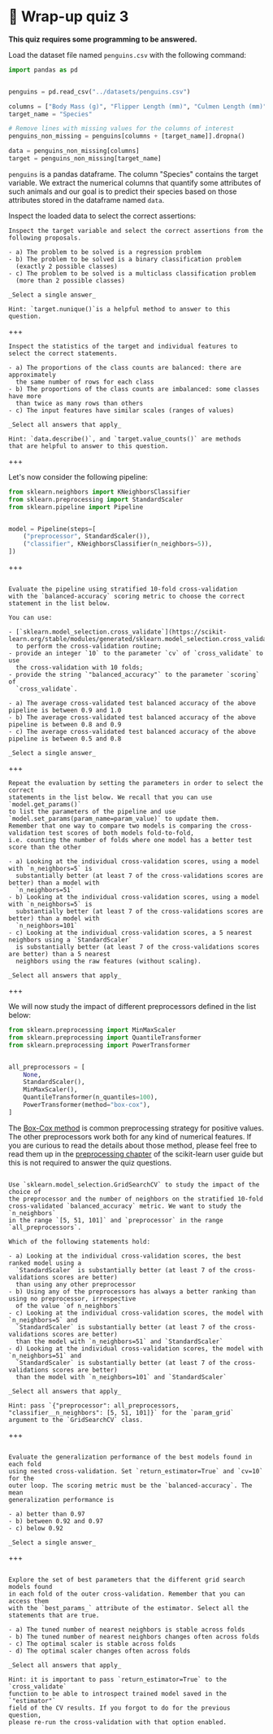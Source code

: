 # 🏁 Wrap-up quiz 3

**This quiz requires some programming to be answered.**

Load the dataset file named `penguins.csv` with the following command:

```python
import pandas as pd


penguins = pd.read_csv("../datasets/penguins.csv")

columns = ["Body Mass (g)", "Flipper Length (mm)", "Culmen Length (mm)"]
target_name = "Species"

# Remove lines with missing values for the columns of interest
penguins_non_missing = penguins[columns + [target_name]].dropna()

data = penguins_non_missing[columns]
target = penguins_non_missing[target_name]
```

`penguins` is a pandas dataframe. The column "Species" contains the target
variable. We extract the numerical columns that quantify some attributes of such
animals and our goal is to predict their species based on those attributes
stored in the dataframe named `data`.

Inspect the loaded data to select the correct assertions:

```{admonition} Question
Inspect the target variable and select the correct assertions from the
following proposals.

- a) The problem to be solved is a regression problem
- b) The problem to be solved is a binary classification problem
  (exactly 2 possible classes)
- c) The problem to be solved is a multiclass classification problem
  (more than 2 possible classes)

_Select a single answer_

Hint: `target.nunique()`is a helpful method to answer to this question.
```

+++

```{admonition} Question
Inspect the statistics of the target and individual features to
select the correct statements.

- a) The proportions of the class counts are balanced: there are approximately
  the same number of rows for each class
- b) The proportions of the class counts are imbalanced: some classes have more
  than twice as many rows than others
- c) The input features have similar scales (ranges of values)

_Select all answers that apply_

Hint: `data.describe()`, and `target.value_counts()` are methods
that are helpful to answer to this question.
```

+++

Let's now consider the following pipeline:

```python
from sklearn.neighbors import KNeighborsClassifier
from sklearn.preprocessing import StandardScaler
from sklearn.pipeline import Pipeline


model = Pipeline(steps=[
    ("preprocessor", StandardScaler()),
    ("classifier", KNeighborsClassifier(n_neighbors=5)),
])
```

+++

```{admonition} Question

Evaluate the pipeline using stratified 10-fold cross-validation
with the `balanced-accuracy` scoring metric to choose the correct
statement in the list below.

You can use:

- [`sklearn.model_selection.cross_validate`](https://scikit-learn.org/stable/modules/generated/sklearn.model_selection.cross_validate.html)
  to perform the cross-validation routine;
- provide an integer `10` to the parameter `cv` of `cross_validate` to use
  the cross-validation with 10 folds;
- provide the string `"balanced_accuracy"` to the parameter `scoring` of
  `cross_validate`.

- a) The average cross-validated test balanced accuracy of the above pipeline is between 0.9 and 1.0
- b) The average cross-validated test balanced accuracy of the above pipeline is between 0.8 and 0.9
- c) The average cross-validated test balanced accuracy of the above pipeline is between 0.5 and 0.8

_Select a single answer_
```

+++

```{admonition} Question
Repeat the evaluation by setting the parameters in order to select the correct
statements in the list below. We recall that you can use `model.get_params()`
to list the parameters of the pipeline and use
`model.set_params(param_name=param_value)` to update them.
Remember that one way to compare two models is comparing the cross-validation test scores of both models fold-to-fold,
i.e. counting the number of folds where one model has a better test score than the other

- a) Looking at the individual cross-validation scores, using a model with `n_neighbors=5` is
  substantially better (at least 7 of the cross-validations scores are better) than a model with
  `n_neighbors=51`
- b) Looking at the individual cross-validation scores, using a model with `n_neighbors=5` is
  substantially better (at least 7 of the cross-validations scores are better) than a model with
  `n_neighbors=101`
- c) Looking at the individual cross-validation scores, a 5 nearest neighbors using a `StandardScaler`
  is substantially better (at least 7 of the cross-validations scores are better) than a 5 nearest
  neighbors using the raw features (without scaling).

_Select all answers that apply_
```

+++

We will now study the impact of different preprocessors defined in the list below:

```python
from sklearn.preprocessing import MinMaxScaler
from sklearn.preprocessing import QuantileTransformer
from sklearn.preprocessing import PowerTransformer


all_preprocessors = [
    None,
    StandardScaler(),
    MinMaxScaler(),
    QuantileTransformer(n_quantiles=100),
    PowerTransformer(method="box-cox"),
]
```

The [Box-Cox
method](https://en.wikipedia.org/wiki/Power_transform#Box%E2%80%93Cox_transformation)
is common preprocessing strategy for positive values. The other preprocessors
work both for any kind of numerical features. If you are curious to read the
details about those method, please feel free to read them up in the
[preprocessing
chapter](https://scikit-learn.org/stable/modules/preprocessing.html) of the
scikit-learn user guide but this is not required to answer the quiz questions.

```{admonition} Question

Use `sklearn.model_selection.GridSearchCV` to study the impact of the choice of
the preprocessor and the number of neighbors on the stratified 10-fold
cross-validated `balanced_accuracy` metric. We want to study the `n_neighbors`
in the range `[5, 51, 101]` and `preprocessor` in the range
`all_preprocessors`.

Which of the following statements hold:

- a) Looking at the individual cross-validation scores, the best ranked model using a
  `StandardScaler` is substantially better (at least 7 of the cross-validations scores are better)
  than using any other preprocessor
- b) Using any of the preprocessors has always a better ranking than using no preprocessor, irrespective
  of the value `of n_neighbors`
- c) Looking at the individual cross-validation scores, the model with `n_neighbors=5` and
  `StandardScaler` is substantially better (at least 7 of the cross-validations scores are better)
  than the model with `n_neighbors=51` and `StandardScaler`
- d) Looking at the individual cross-validation scores, the model with `n_neighbors=51` and
  `StandardScaler` is substantially better (at least 7 of the cross-validations scores are better)
  than the model with `n_neighbors=101` and `StandardScaler`

_Select all answers that apply_

Hint: pass `{"preprocessor": all_preprocessors, "classifier__n_neighbors": [5, 51, 101]}` for the `param_grid` argument to the `GridSearchCV` class.
```

+++

```{admonition} Question

Evaluate the generalization performance of the best models found in each fold
using nested cross-validation. Set `return_estimator=True` and `cv=10` for the
outer loop. The scoring metric must be the `balanced-accuracy`. The mean
generalization performance is

- a) better than 0.97
- b) between 0.92 and 0.97
- c) below 0.92

_Select a single answer_
```

+++

```{admonition} Question

Explore the set of best parameters that the different grid search models found
in each fold of the outer cross-validation. Remember that you can access them
with the `best_params_` attribute of the estimator. Select all the statements that are true.

- a) The tuned number of nearest neighbors is stable across folds
- b) The tuned number of nearest neighbors changes often across folds
- c) The optimal scaler is stable across folds
- d) The optimal scaler changes often across folds

_Select all answers that apply_

Hint: it is important to pass `return_estimator=True` to the `cross_validate`
function to be able to introspect trained model saved in the `"estimator"`
field of the CV results. If you forgot to do for the previous question,
please re-run the cross-validation with that option enabled.
```
